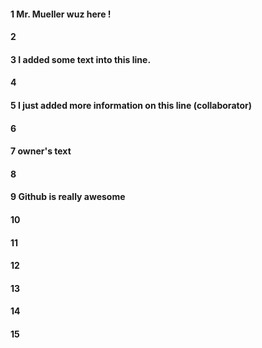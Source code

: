#### 1 Mr. Mueller wuz here !
#### 2
#### 3 I added some text into this line.
#### 4
#### 5 I just added more information on this line (collaborator)
#### 6
#### 7 owner's text
#### 8
#### 9 Github is really awesome
#### 10
#### 11
#### 12
#### 13
#### 14
#### 15
